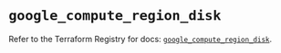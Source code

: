 # `google_compute_region_disk`

Refer to the Terraform Registry for docs: [`google_compute_region_disk`](https://registry.terraform.io/providers/hashicorp/google/6.38.0/docs/resources/compute_region_disk).
